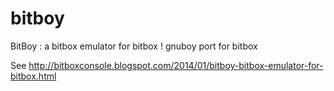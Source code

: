 bitboy
======

BitBoy : a bitbox emulator for bitbox !
gnuboy port for bitbox 

See  http://bitboxconsole.blogspot.com/2014/01/bitboy-bitbox-emulator-for-bitbox.html 